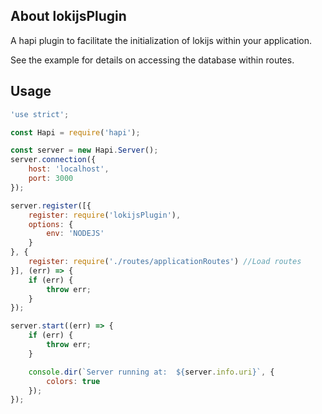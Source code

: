 
## About lokijsPlugin

A hapi plugin to facilitate the initialization of lokijs within your application.

See the example for details on accessing the database within routes.

## Usage

```js
'use strict';

const Hapi = require('hapi');

const server = new Hapi.Server();
server.connection({
    host: 'localhost',
    port: 3000
});

server.register([{
    register: require('lokijsPlugin'),
    options: {
        env: 'NODEJS' 
    }
}, {
    register: require('./routes/applicationRoutes') //Load routes
}], (err) => {
    if (err) {
        throw err;
    }
});

server.start((err) => {
    if (err) {
        throw err;
    }

    console.dir(`Server running at:  ${server.info.uri}`, {
        colors: true
    });
});
```
